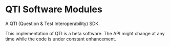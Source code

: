 QTI Software Modules
=======

A QTI (Question &amp; Test Interoperability) SDK.

This implementation of QTI is a beta software. The API might change at any time while the code is under constant enhancement.
